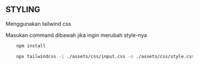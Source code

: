 ## STYLING

Menggunakan tailwind css

Masukan command dibawah jika ingin merubah style-nya

```bash
    npm install
```

```bash
    npx tailwindcss -i ./assets/css/input.css -o ./assets/css/style.css --watch
```
